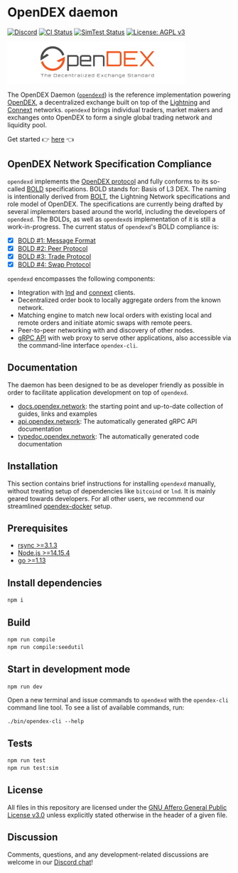 # OpenDEX daemon

[![Discord](https://img.shields.io/discord/628640072748761118.svg)](https://discord.gg/RnXFHpn)
[![CI Status](https://github.com/opendexnetwork/opendexd/workflows/CI/badge.svg)](https://github.com/opendexnetwork/opendexd/actions?query=workflow%3ACI)
[![SimTest Status](https://github.com/opendexnetwork/opendexd/workflows/Simulation%20tests/badge.svg)](https://github.com/opendexnetwork/opendexd/actions?query=workflow%3A%22Simulation+tests%22)
[![License: AGPL v3](https://img.shields.io/badge/License-AGPL%20v3-blue.svg)](https://www.gnu.org/licenses/agpl-3.0)


![OpenDEX logo](logo.png)

The OpenDEX Daemon ([`opendexd`](https://github.com/opendexnetwork/opendexd)) is the reference implementation powering [OpenDEX](https://opendex.network), a decentralized exchange built on top of the [Lightning](https://lightning.network/) and [Connext](https://connext.network/) networks. `opendexd` brings individual traders, market makers and exchanges onto OpenDEX to form a single global trading network and liquidity pool.

Get started 👉 [here](https://docs.opendex.network/start-earning/market-maker-guide) 👈

## OpenDEX Network Specification Compliance
`opendexd` implements the [OpenDEX protocol](https://opendex.network) and fully conforms to its so-called [BOLD](https://opendex.network/read/00-introduction) specifications. BOLD stands for:
Basis of L3 DEX. The naming is intentionally derived from [BOLT](https://github.com/lightningnetwork/lightning-rfc), the Lightning Network specifications and role model of OpenDEX. The specifications are currently being drafted by several implementers based around the world, including the developers of `opendexd`. The BOLDs, as well as `opendexd`s implementation of it is still a work-in-progress. The current status of `opendexd`'s BOLD compliance is:
  - [X] [BOLD #1: Message Format](https://opendex.network/read/01-message-format)
  - [X] [BOLD #2: Peer Protocol](https://opendex.network/read/02-peer-protocol)
  - [X] [BOLD #3: Trade Protocol](https://opendex.network/read/03-trade-protocol)
  - [X] [BOLD #4: Swap Protocol](https://opendex.network/read/04-swap-protocol)

`opendexd` encompasses the following components:

* Integration with [lnd](https://github.com/lightningnetwork/lnd) and [connext](https://github.com/connext/rest-api-client) clients.
* Decentralized order book to locally aggregate orders from the known network.
* Matching engine to match new local orders with existing local and remote orders and initiate atomic swaps with remote peers.
* Peer-to-peer networking with and discovery of other nodes.
* [gRPC API](https://grpc.io/) with web proxy to serve other applications, also accessible via the command-line interface `opendex-cli`.

## Documentation

The daemon has been designed to be as developer friendly as possible in order to facilitate application development on top of `opendexd`.
* [docs.opendex.network](https://docs.opendex.network): the starting point and up-to-date collection of guides, links and examples
* [api.opendex.network](https://api.opendex.network): The automatically generated gRPC API documentation
* [typedoc.opendex.network](https://typedoc.opendex.network): The automatically generated code documentation

## Installation

This section contains brief instructions for installing `opendexd` manually, without treating setup of dependencies like `bitcoind` or `lnd`. It is mainly geared towards developers. For all other users, we recommend our streamlined [opendex-docker](https://docs.opendex.network/start-earning/market-maker-guide) setup.

## Prerequisites
- [rsync >=3.1.3](https://rsync.samba.org/)
- [Node.js >=14.15.4](https://nodejs.org/en/download/)
- [go >=1.13](https://golang.org/)

## Install dependencies
```bash
npm i
```

## Build
```bash
npm run compile
npm run compile:seedutil
```

## Start in development mode
```bash
npm run dev
```

Open a new terminal and issue commands to `opendexd` with the `opendex-cli` command line tool. To see a list of available commands, run:

```
./bin/opendex-cli --help
```

## Tests
```bash
npm run test
npm run test:sim
```

## License

All files in this repository are licensed under the [GNU Affero General Public License v3.0](LICENSE) unless explicitly stated otherwise in the header of a given file.

## Discussion

Comments, questions, and any development-related discussions are welcome in our [Discord chat](https://discord.gg/RnXFHpn)!
